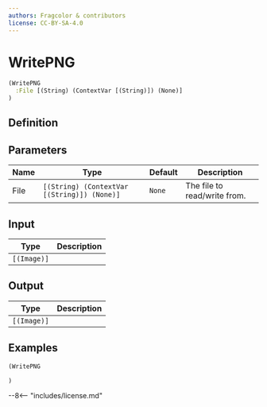 ```yaml
---
authors: Fragcolor & contributors
license: CC-BY-SA-4.0
---
```



# WritePNG

```clojure
(WritePNG
  :File [(String) (ContextVar [(String)]) (None)]
)
```


## Definition




## Parameters

| Name | Type | Default | Description |
|------|------|---------|-------------|
| File | `[(String) (ContextVar [(String)]) (None)]` | `None` | The file to read/write from. |


## Input

| Type | Description |
|------|-------------|
| `[(Image)]` |  |


## Output

| Type | Description |
|------|-------------|
| `[(Image)]` |  |


## Examples

```clojure
(WritePNG

)
```


--8<-- "includes/license.md"
